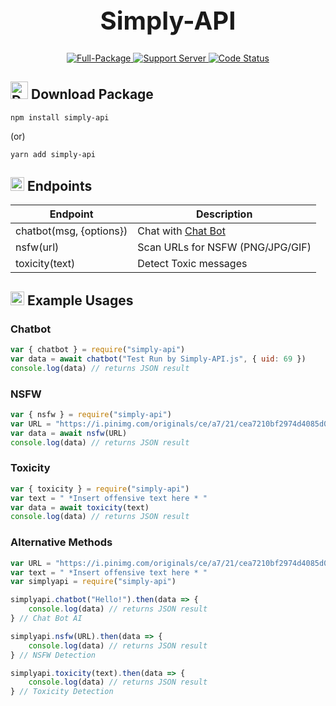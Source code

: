 <h1 style="font-size:2.5rem;" align="center">Simply-API</h1>

<div align="center">
  <a href="https://nodejs.org/en/download/">
    <img src="https://img.shields.io/badge/Node.js-%2016.16-green.svg?style=for-the-badge&logo=Node.js" alt="Full-Package">
  </a>
  <a href="https://discord.gg/3JzDV9T5Fn">
    <img src="https://img.shields.io/discord/867999056172052551.svg?label=Support&logo=Discord&colorB=7289da&style=for-the-badge" alt="Support Server">
  </a>
  <a href="https://github.com/abadima/simply-api">
    <img src="https://img.shields.io/github/workflow/status/Abadima/simply-api/Build/main?style=for-the-badge" alt="Code Status">
  </a>
</div>

## <img alt="Download" width="28px" src="https://cdn.onlinewebfonts.com/svg/img_250767.png" /> Download Package 
```
npm install simply-api
``` 
(or) 
```
yarn add simply-api
```


## <img alt="Download" width="22px" src="https://icon-library.com/images/book-icon/book-icon-28.jpg" /> Endpoints

|Endpoint| Description |
|--|--|
| chatbot(msg, {options}) | Chat with [Chat Bot](https://simplyapi.js.org/docs/chatbot) |
| nsfw(url) | Scan URLs for NSFW (PNG/JPG/GIF) |
| toxicity(text) | Detect Toxic messages |


## <img alt="Download" width="22px" src="http://cdn.onlinewebfonts.com/svg/img_28937.png" /> Example Usages

### Chatbot
```js
var { chatbot } = require("simply-api")
var data = await chatbot("Test Run by Simply-API.js", { uid: 69 })
console.log(data) // returns JSON result
```
### NSFW
```js
var { nsfw } = require("simply-api")
var URL = "https://i.pinimg.com/originals/ce/a7/21/cea7210bf2974d4085d09b53f782ea74.jpg"
var data = await nsfw(URL)
console.log(data) // returns JSON result
```
### Toxicity
```js
var { toxicity } = require("simply-api")
var text = " *Insert offensive text here * "
var data = await toxicity(text)
console.log(data) // returns JSON result
```

### Alternative Methods
```js
var URL = "https://i.pinimg.com/originals/ce/a7/21/cea7210bf2974d4085d09b53f782ea74.jpg"
var text = " *Insert offensive text here * "
var simplyapi = require("simply-api")

simplyapi.chatbot("Hello!").then(data => {
	console.log(data) // returns JSON result
} // Chat Bot AI

simplyapi.nsfw(URL).then(data => {
	console.log(data) // returns JSON result
} // NSFW Detection

simplyapi.toxicity(text).then(data => {
	console.log(data) // returns JSON result
} // Toxicity Detection
```